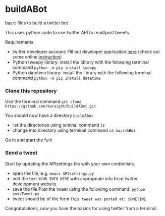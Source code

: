 # buildABot
basic files to build a twitter bot

This uses python code to use twitter API to read/post tweets.

Requirements:
* twitter developer account: Fill out developer application [here](https://developer.twitter.com) (check out some online [instruction](http://docs.inboundnow.com/guide/create-twitter-application/))
* Python tweepy library: install the library with the following terminal command `python -m pip install tweepy`
* Python datetime library: install the library with the following terminal command `python -m pip install datetime`

### Clone this repository

Use the terminal command `git clone https://github.com/kwraight/buildABot.git`

You should now have a directory `buildABot`. 
  * list the directories using teminal command `ls`
  * change into directory using terminal command `cd buildABot`
  
Go in and start the fun!

### Send a tweet

Start by updating the APIsettings file with your own credentials. 
  * open the file, e.g. `emacs APIsettings.py`
  * edit the text `YOUR_INFO_HERE` with appropriate info from twitter development website
  * save the file
Post the tweet using the following command: `python postTweet.py`
  * tweet should be of the form `This tweet was posted at: SOMETIME`

Congratulations, now you have the basics for using twitter from a terminal.

